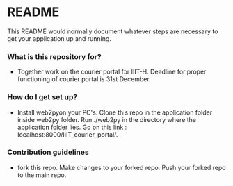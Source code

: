 # README #

This README would normally document whatever steps are necessary to get your application up and running.

### What is this repository for? ###

* Together work on the courier portal for IIIT-H. Deadline for proper functioning of courier portal is 31st December. 


### How do I get set up? ###

* Install web2pyon your PC's. Clone this repo in the application folder inside web2py folder. Run ./web2py in the directory where the application folder lies. Go on this link : localhost:8000/IIIT_courier_portal/.

### Contribution guidelines ###

* fork this repo. Make changes to your forked repo. Push your forked repo to the main repo. 
